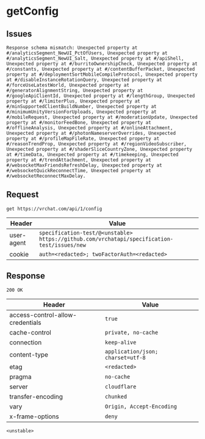 # getConfig

## Issues
```
Response schema mismatch: Unexpected property at #/analyticsSegment_NewUI_PctOfUsers, Unexpected property at #/analyticsSegment_NewUI_Salt, Unexpected property at #/apiShell, Unexpected property at #/burritoOwnershipCheck, Unexpected property at #/constants, Unexpected property at #/contentBufferPacket, Unexpected property at #/deploymentSortMobileCompileProtocol, Unexpected property at #/disableInstanceRotationQuery, Unexpected property at #/forceUseLatestWorld, Unexpected property at #/generatorAlignmentString, Unexpected property at #/googleApiClientId, Unexpected property at #/lengthGroup, Unexpected property at #/limiterPlus, Unexpected property at #/minSupportedClientBuildNumber, Unexpected property at #/minimumUnityVersionForUploads, Unexpected property at #/mobileRequest, Unexpected property at #/moderationUpdate, Unexpected property at #/monitorFeedBone, Unexpected property at #/offlineAnalysis, Unexpected property at #/onlineAttachment, Unexpected property at #/photonNameserverOverrides, Unexpected property at #/profileMapFileRate, Unexpected property at #/reasonTrendProp, Unexpected property at #/regionVideoSubscriber, Unexpected property at #/shaderSliceCountryZone, Unexpected property at #/timeData, Unexpected property at #/timekeeping, Unexpected property at #/trendAttachment, Unexpected property at #/websocketMaxFriendsRefreshDelay, Unexpected property at #/websocketQuickReconnectTime, Unexpected property at #/websocketReconnectMaxDelay.
```

## Request
`get https://vrchat.com/api/1/config`

| Header | Value |
| ------ | ----- |
| user-agent | `specification-test/@<unstable> https://github.com/vrchatapi/specification-test/issues/new` |
| cookie | `auth=<redacted>; twoFactorAuth=<redacted>` |


## Response
`200 OK`

| Header | Value |
| ------ | ----- |
| access-control-allow-credentials | `true` |
| cache-control | `private, no-cache` |
| connection | `keep-alive` |
| content-type | `application/json; charset=utf-8` |
| etag | `<redacted>` |
| pragma | `no-cache` |
| server | `cloudflare` |
| transfer-encoding | `chunked` |
| vary | `Origin, Accept-Encoding` |
| x-frame-options | `deny` |

```jsonc
<unstable>
```
